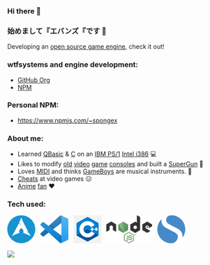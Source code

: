 ### Hi there 👋
### 始めまして『エバンズ『です 👋

Developing an [open source game engine](https://github.com/wtfsystems/wtengine), check it out!

### wtfsystems and engine development:
- [GitHub Org](https://github.com/wtfsystems)
- [NPM](https://www.npmjs.com/org/wtfsystems)

### Personal NPM:
- https://www.npmjs.com/~spongex

### About me:
- Learned [QBasic](https://en.wikipedia.org/wiki/QBasic) & [C](https://en.wikipedia.org/wiki/The_C_Programming_Language) on an [IBM PS/1](https://en.wikipedia.org/wiki/IBM_PS/1) [Intel i386](https://en.wikipedia.org/wiki/I386) :computer:
- Likes to modify [old](https://en.wikipedia.org/wiki/TurboGrafx-16) [video](https://en.wikipedia.org/wiki/Super_Nintendo_Entertainment_System) [game](https://en.wikipedia.org/wiki/Sega_Saturn) [consoles](https://en.wikipedia.org/wiki/Nintendo_Entertainment_System) and built a [SuperGun](https://en.wikipedia.org/wiki/SuperGun) :space_invader:
- Loves [MIDI](https://en.wikipedia.org/wiki/MIDI) and thinks [GameBoys](https://en.wikipedia.org/wiki/Game_Boy) are musical instruments.  :musical_keyboard:
- [Cheats](https://github.com/EUA/wxHexEditor) at video games :expressionless:
- [A](https://en.wikipedia.org/wiki/Mobile_Suit_Gundam)[ni](https://en.wikipedia.org/wiki/Neon_Genesis_Evangelion)[me](https://typemoon.fandom.com/wiki/Fate_series) [fan](https://en.touhouwiki.net/wiki/Touhou_Wiki) :heart:

### Tech used:
<p>
<a href="https://archlinux.org/">
<img style="height: 64px;" src="https://github.com/AtomicSponge/AtomicSponge/blob/main/images/arch.png"></a>&nbsp;&nbsp;
<a href="https://code.visualstudio.com/">
<img style="height: 64px;" src="https://github.com/AtomicSponge/AtomicSponge/blob/main/images/code.png"></a>&nbsp;&nbsp;
<a href="https://isocpp.org/std/the-standard">
<img style="height: 64px;" src="https://github.com/AtomicSponge/AtomicSponge/blob/main/images/c-logo-1.png"></a>&nbsp;&nbsp;
<a href="https://nodejs.org/">
<img style="height: 64px;" src="https://github.com/AtomicSponge/AtomicSponge/blob/main/images/nodejs.png"></a>&nbsp;&nbsp;
<a href="https://simplenote.com/">
<img style="height: 64px;" src="https://github.com/AtomicSponge/AtomicSponge/blob/main/images/simplenote.png"></a>&nbsp;&nbsp;
</p>

<a href="https://endsoftwarepatents.org/innovating-without-patents"><img style="height: 45px;" src="https://static.fsf.org/nosvn/esp/logos/patent-free.svg"></a>
